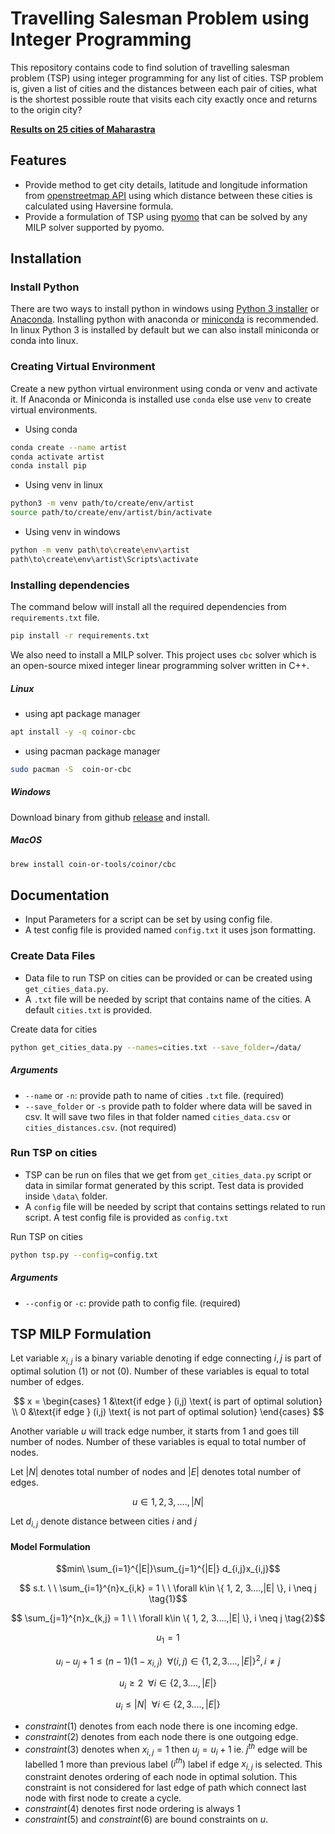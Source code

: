 # Travelling Salesman Problem using Integer Programming

This repository contains code to find solution of travelling salesman problem (TSP) using integer programming for any list of cities. TSP problem is, given a list of cities and the distances between each pair of cities, what is the shortest possible route that visits each city exactly once and returns to the origin city?

**[Results on 25 cities of Maharastra](https://tarun-bisht.github.io/tsp/data/tsp_map.html)**

## Features
- Provide method to get city details, latitude and longitude information from [openstreetmap API](https://nominatim.openstreetmap.org) using which distance between these cities is calculated using Haversine formula.
- Provide a formulation of TSP using [pyomo](http://www.pyomo.org/) that can be solved by any MILP solver supported by pyomo.

## Installation
### Install Python
There are two ways to install python in windows using [Python 3 installer](https://www.python.org/downloads/) or [Anaconda](https://docs.conda.io/projects/conda/en/latest/user-guide/install/index.html). Installing python with anaconda or [miniconda](https://docs.conda.io/en/latest/miniconda.html) is recommended. In linux Python 3 is installed by default but we can also install miniconda or conda into linux.

### Creating Virtual Environment
Create a new python virtual environment using conda or venv and activate it. If Anaconda or Miniconda is installed use `conda` else use `venv` to create virtual environments.

- Using conda
```bash
conda create --name artist
conda activate artist
conda install pip
```

- Using venv in linux
```bash
python3 -m venv path/to/create/env/artist
source path/to/create/env/artist/bin/activate
```

- Using venv in windows
```bash
python -m venv path\to\create\env\artist
path\to\create\env\artist\Scripts\activate
```

### Installing dependencies
The command below will install all the required dependencies from `requirements.txt` file.
```bash
pip install -r requirements.txt
```
We also need to install a MILP solver. This project uses `cbc` solver which is an open-source mixed integer linear programming solver written in C++.
##### Linux
- using apt package manager
```bash
apt install -y -q coinor-cbc
```
- using pacman package manager
```bash
sudo pacman -S  coin-or-cbc
```
##### Windows
Download binary from github [release](https://github.com/coin-or/Cbc/releases/tag/releases%2F2.10.8) and install.

##### MacOS 
```bash
brew install coin-or-tools/coinor/cbc
```

## Documentation
- Input Parameters for a script can be set by using config file.
- A test config file is provided named `config.txt` it uses json formatting.

### Create Data Files
- Data file to run TSP on cities can be provided or can be created using `get_cities_data.py`.
- A `.txt` file will be needed by script that contains name of the cities. A default `cities.txt` is provided.

Create data for cities
```bash
python get_cities_data.py --names=cities.txt --save_folder=/data/
```
##### Arguments
- `--name` or `-n`: provide path to name of cities `.txt` file. (required)
- `--save_folder` or `-s` provide path to folder where data will be saved in csv. It will save two files in that folder named `cities_data.csv` or `cities_distances.csv`. (not required)

### Run TSP on cities
- TSP can be run on files that we get from `get_cities_data.py` script or data in similar format generated by this script. Test data is provided inside `\data\` folder.
- A `config` file will be needed by script that contains settings related to run script. A test config file is provided as `config.txt`

Run TSP on cities
```bash
python tsp.py --config=config.txt
```
##### Arguments
- `--config` or `-c`: provide path to config file. (required)

## TSP MILP Formulation
Let variable $x_{i,j}$ is a binary variable denoting if edge connecting $i, j$ is part of optimal solution $(1)$ or not $(0)$. Number of these variables is equal to total number of edges.

$$ 
x = 
\begin{cases}
1 &\text{if edge } (i,j) \text{ is part of optimal solution} \\
0 &\text{if edge } (i,j) \text{ is not part of optimal solution}
\end{cases}
$$

Another variable $u$ will track edge number, it starts from $1$ and goes till number of nodes. Number of these variables is equal to total number of nodes.

Let $|N|$ denotes total number of nodes and $|E|$ denotes total number of edges.

$$ 
u \in {1, 2, 3, ...., |N|}
$$

Let $d_{i,j}$ denote distance between cities $i$ and $j$

#### Model Formulation

$$min\ \sum_{i=1}^{|E|}\sum_{j=1}^{|E|} d_{i,j}x_{i,j}$$

$$ s.t. \ \ \sum_{i=1}^{n}x_{i,k} = 1 \ \ \forall k\in \{ 1, 2, 3....,|E| \}, i \neq j \tag{1}$$

$$ \sum_{j=1}^{n}x_{k,j} = 1 \ \ \forall k\in \{ 1, 2, 3....,|E| \}, i \neq j \tag{2}$$

$$ u_1 = 1 \tag{3}$$

$$ u_i - u_j + 1 \leq (n-1)(1-x_{i,j}) \ \ \forall (i,j)\in \{ 1, 2, 3....,|E| \}^2, i \neq j \tag{4}$$

$$ u_i \ge 2 \ \ \forall i\in \{ 2, 3....,|E| \} \tag{5}$$

$$ u_i \le |N| \ \ \forall i\in \{ 2, 3....,|E| \} \tag{6}$$

- $constraint(1)$ denotes from each node there is one incoming edge. 
- $constraint(2)$ denotes from each node there is one outgoing edge.
- $constraint(3)$ denotes when $x_{i,j} = 1$ then $u_j = u_i + 1$ ie. $j^{th}$ edge will be labelled $1$ more than previous label $(i^{th})$ label if edge $x_{i,j}$ is selected. This constraint denotes ordering of each node in optimal solution. This constraint is not considered for last edge of path which connect last node with first node to create a cycle.
- $constraint(4)$ denotes first node ordering is always $1$
- $constraint(5)$ and $constraint(6)$ are bound constraints on $u$.

